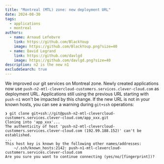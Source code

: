 ```yaml
---
title: "Montreal (MTL) zone: new deployment URL"
date: 2024-08-30
tags:
  - applications
  - montreal
authors:
  - name: Arnaud Lefebvre
    link: https://github.com/BlackYoup
    image: https://github.com/BlackYoup.png?size=40
  - name: David Legrand
    link: https://github.com/davlgd
    image: https://github.com/davlgd.png?size=40
description: n2 is the new n1
excludeSearch: true
---
```


We improved our git services on Montreal zone. Newly created applications now use `push-n2-mtl-clevercloud-customers.services.clever-cloud.com` as deployment URL. Applications still using the previous URL starting with `push-n1` won't be impacted by this change. If the new URL is not in your known hosts, you can see a warning during `git+ssh` operations:

```
❯ git clone git+ssh://git@push-n2-mtl-clevercloud-customers.services.clever-cloud.com/app_xxx.git
Cloning into 'app_xxx'...
The authenticity of host 'push-n2-mtl-clevercloud-customers.services.clever-cloud.com (192.99.188.152)' can't be established.
...
This host key is known by the following other names/addresses:
    ~/.ssh/known_hosts:2142: push-n1-mtl-clevercloud-customers.services.clever-cloud.com
Are you sure you want to continue connecting (yes/no/[fingerprint])?
```

